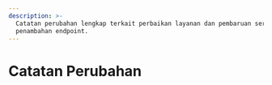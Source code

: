 ```yaml
---
description: >-
  Catatan perubahan lengkap terkait perbaikan layanan dan pembaruan serta
  penambahan endpoint.
---
```


# Catatan Perubahan

